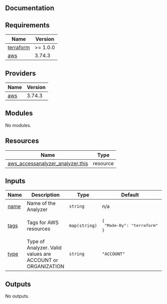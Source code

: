 ## Documentation

<!-- BEGINNING OF PRE-COMMIT-TERRAFORM DOCS HOOK -->
## Requirements

| Name | Version |
|------|---------|
| <a name="requirement_terraform"></a> [terraform](#requirement\_terraform) | >= 1.0.0 |
| <a name="requirement_aws"></a> [aws](#requirement\_aws) | 3.74.3 |

## Providers

| Name | Version |
|------|---------|
| <a name="provider_aws"></a> [aws](#provider\_aws) | 3.74.3 |

## Modules

No modules.

## Resources

| Name | Type |
|------|------|
| [aws_accessanalyzer_analyzer.this](https://registry.terraform.io/providers/hashicorp/aws/3.74.3/docs/resources/accessanalyzer_analyzer) | resource |

## Inputs

| Name | Description | Type | Default | Required |
|------|-------------|------|---------|:--------:|
| <a name="input_name"></a> [name](#input\_name) | Name of the Analyzer | `string` | n/a | yes |
| <a name="input_tags"></a> [tags](#input\_tags) | Tags for AWS resources | `map(string)` | <pre>{<br>  "Made-By": "terraform"<br>}</pre> | no |
| <a name="input_type"></a> [type](#input\_type) | Type of Analyzer. Valid values are ACCOUNT or ORGANIZATION | `string` | `"ACCOUNT"` | no |

## Outputs

No outputs.
<!-- END OF PRE-COMMIT-TERRAFORM DOCS HOOK -->
